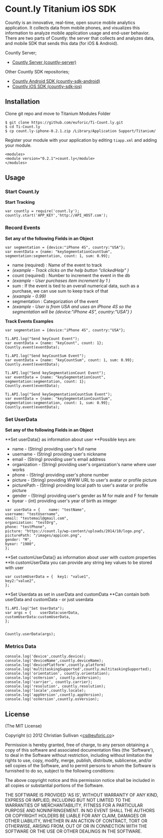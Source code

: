 # Count.ly Titanium iOS SDK

Countly is an innovative, real-time, open source mobile analytics application. It collects data from mobile phones, and visualizes this information to analyze mobile application usage and end-user behavior. There are two parts of Countly: the server that collects and analyzes data, and mobile SDK that sends this data (for iOS & Android).

Countly Server;

- [Countly Server (countly-server)](https://github.com/Countly/countly-server)

Other Countly SDK repositories;

- [Countly Android SDK (countly-sdk-android)](https://github.com/Countly/countly-sdk-android)
- [Countly iOS SDK (countly-sdk-ios)](https://github.com/Countly/countly-sdk-ios)


## Installation

Clone git repo and move to Titanium Modules Folder
```
$ git clone https://github.com/euforic/Ti-Count.ly.git
$ cd Ti-Count.ly
$ cp count.ly-iphone-0.2.1.zip /Library/Application Support/Titanium/
```

Register your module with your application by editing `tiapp.xml` and adding your module.

```
<modules>
<module version="0.2.1">count.ly</module>
</modules>
```

## Usage

### Start Count.ly

**Start Tracking**
```
var countly = require('count.ly');
countly.start('APP_KEY','http://API_HOST.com');
```

### Record Events

**Set any of the following Fields in an Object**

```
var segmentation = {device:"iPhone 4S", country:"USA"};
var eventData = {name: "keySegmentationCountSum", segmentation:segmentation, count: 1, sum: 0.99};

```

- name (required) : Name of the event to track  
- _(example - Track clicks on the help button "clickedHelp" )_
- count (required) : Number to increment the event in the db
- _(example - User purchases item increment by 1 )_
- sum : If the event is tied to an overall numerical data, such as a purchase, we can use sum to keep track of that
- _(example - 0.99)_
- segmentation : Categorization of the event
- _(example - User is from USA and uses an iPhone 4S so the segmentation will be {device:"iPhone 4S", country:"USA"} )_

**Track Events Examples**

```
var segmentation = {device:"iPhone 4S", country:"USA"};

Ti.API.log("Send keyCount Event");
var eventData = {name: "keyCount", count: 1};
Countly.event(eventData);

Ti.API.log("Send keyCountSum Event");
var eventData = {name: "keyCountSum", count: 1, sum: 0.99};
Countly.event(eventData);

Ti.API.log("Send keySegmentationCount Event");
var eventData = {name: "keySegmentationCount", segmentation:segmentation, count: 1};
Countly.event(eventData);

Ti.API.log("Send keySegmentationCountSum Event");
var eventData = {name: "keySegmentationCountSum", segmentation:segmentation, count: 1, sum: 0.99};
Countly.event(eventData);

```

### Set UserData

**Set any of the following Fields in an Object**

**Set userData{} as information about user
**Possible keys are:

- name - (String) providing user's full name
- username - (String) providing user's nickname
- email - (String) providing user's email address
- organization - (String) providing user's organization's name where user works
- phone - (String) providing user's phone number
- picture - (String) providing WWW URL to user's avatar or profile picture
- picturePath - (String) providing local path to user's avatar or profile picture
- gender - (String) providing user's gender as M for male and F for female
- byear - (int) providing user's year of birth as integer

```
var userData = {	name: "testName",
username: "testUsername",
email: "testemail@gmail.com",
organization: "testOrg",
phone: "testPhone",
picture: "https://count.ly/wp-content/uploads/2014/10/logo.png",
picturePath: "/images/appicon.png",
gender: "M",
byear: "1980",
};

```

**Set customUserData{} as information about user with custom properties
**In customUserData you can provide any string key values to be stored with user

```
var customUserData = {	key1: "value1",
key2:"value2",
};
```

**Set Userdata as set in userData and customData
**Can contain both userData and customData - or just userdata

```
Ti.API.log("Set UserData");
var args = {	userData:userData,
customUserData:customUserData,
};


Countly.userData(args);

```

### Metrics Data

```
console.log('device',countly.device);
console.log('deviceName',countly.deviceName);
console.log('devicePlatform',countly.platform)
console.log('multitaskingSupported',countly.multitaskingSupported);
console.log('orientation', countly.orientation);
console.log('osVersion', countly.osVersion);
console.log('carrier', countly.carrier);
console.log('resolution', countly.resolution);
console.log('locale',countly.locale);
console.log('appVersion',countly.appVersion);
console.log('osVersion',countly.osVersion);
```

## License

(The MIT License)

Copyright (c) 2012 Christian Sullivan &lt;cs@euforic.co&gt;

Permission is hereby granted, free of charge, to any person obtaining
a copy of this software and associated documentation files (the
'Software'), to deal in the Software without restriction, including
without limitation the rights to use, copy, modify, merge, publish,
distribute, sublicense, and/or sell copies of the Software, and to
permit persons to whom the Software is furnished to do so, subject to
the following conditions:

The above copyright notice and this permission notice shall be
included in all copies or substantial portions of the Software.

THE SOFTWARE IS PROVIDED 'AS IS', WITHOUT WARRANTY OF ANY KIND,
EXPRESS OR IMPLIED, INCLUDING BUT NOT LIMITED TO THE WARRANTIES OF
MERCHANTABILITY, FITNESS FOR A PARTICULAR PURPOSE AND NONINFRINGEMENT.
IN NO EVENT SHALL THE AUTHORS OR COPYRIGHT HOLDERS BE LIABLE FOR ANY
CLAIM, DAMAGES OR OTHER LIABILITY, WHETHER IN AN ACTION OF CONTRACT,
TORT OR OTHERWISE, ARISING FROM, OUT OF OR IN CONNECTION WITH THE
SOFTWARE OR THE USE OR OTHER DEALINGS IN THE SOFTWARE.